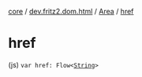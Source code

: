 [core](../../index.md) / [dev.fritz2.dom.html](../index.md) / [Area](index.md) / [href](./href.md)

# href

(js) `var href: Flow<`[`String`](https://kotlinlang.org/api/latest/jvm/stdlib/kotlin/-string/index.html)`>`